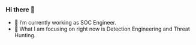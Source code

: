 ### Hi there 👋

<!--
**ThureinOo/thureinoo** is a ✨ _special_ ✨ repository because its `README.md` (this file) appears on your GitHub profile.

Here are some ideas to get you started: -->

- 🔭 I’m currently working as SOC Engineer.
- 🌱 What I am focusing on right now is Detection Engineering and Threat Hunting.
<!--
- 👯 I’m looking to collaborate on ...
- 🤔 I’m looking for help with ...
- 💬 Ask me about ...
- 📫 How to reach me: ...
- 😄 Pronouns: ...
- ⚡ Fun fact: ...
Emoji cheat sheet [https://www.webfx.com/tools/emoji-cheat-sheet/]
-->
